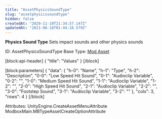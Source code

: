```yaml
---
title: "AssetPhysicsSoundType"
slug: "assetphysicssoundtype"
hidden: false
createdAt: "2020-11-10T21:34:57.147Z"
updatedAt: "2021-06-18T01:44:18.579Z"
---
```

**Physics Sound Type**
Sets impact sounds and other physics sounds

ID: AssetPhysicsSoundType
Base Type: [Mod Asset](doc:modasset)

[block:api-header]
{
  "title": "Values"
}
[/block]

[block:parameters]
{
  "data": {
    "h-0": "Name",
    "h-1": "Type",
    "h-2": "Description",
    "0-0": "Low Speed Hit Sound",
    "0-1": "Audioclip Variable",
    "0-2": "",
    "1-0": "Medium Speed Hit Sound",
    "1-1": "Audioclip Variable",
    "1-2": "",
    "2-0": "High Speed Hit Sound",
    "2-1": "Audioclip Variable",
    "2-2": "",
    "3-0": "Footstep Sound",
    "3-1": "Audioclip Variable",
    "3-2": ""
  },
  "cols": 3,
  "rows": 4
}
[/block]


Attributes:
UnityEngine.CreateAssetMenuAttribute
ModboxMain.MBTypeAssetCreateOptionAttribute